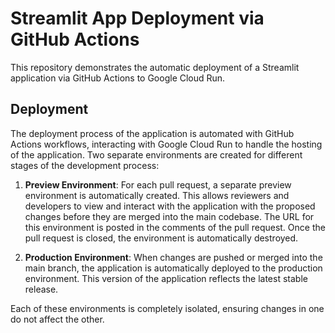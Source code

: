 # Streamlit App Deployment via GitHub Actions

This repository demonstrates the automatic deployment of a Streamlit application via GitHub Actions to Google Cloud Run.
     
## Deployment

The deployment process of the application is automated with GitHub Actions workflows, interacting with Google Cloud Run to handle the hosting of the application. Two separate environments are created for different stages of the development process:

1. **Preview Environment**: For each pull request, a separate preview environment is automatically created. This allows reviewers and developers to view and interact with the application with the proposed changes before they are merged into the main codebase. The URL for this environment is posted in the comments of the pull request. Once the pull request is closed, the environment is automatically destroyed.

2. **Production Environment**: When changes are pushed or merged into the main branch, the application is automatically deployed to the production environment. This version of the application reflects the latest stable release.

Each of these environments is completely isolated, ensuring changes in one do not affect the other.
